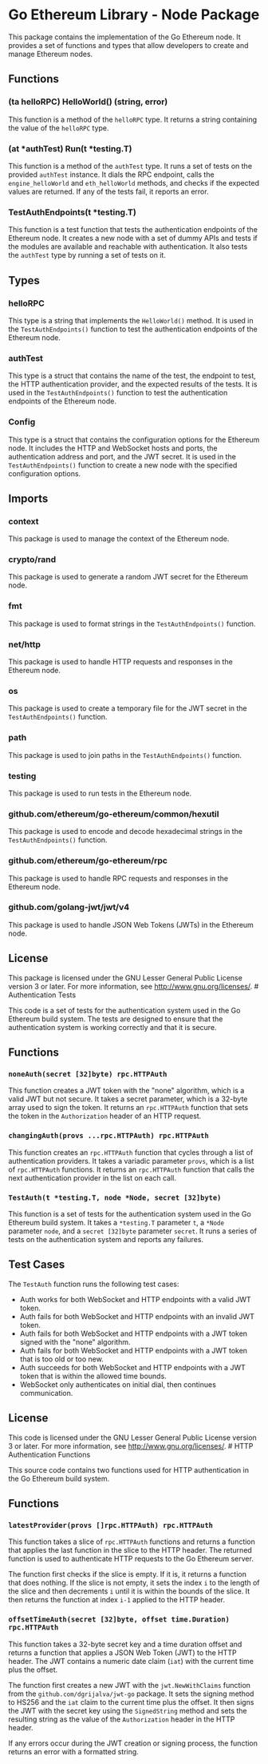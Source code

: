 # Go Ethereum Library - Node Package

This package contains the implementation of the Go Ethereum node. It provides a set of functions and types that allow developers to create and manage Ethereum nodes.

## Functions

### (ta helloRPC) HelloWorld() (string, error)

This function is a method of the `helloRPC` type. It returns a string containing the value of the `helloRPC` type.

### (at *authTest) Run(t *testing.T)

This function is a method of the `authTest` type. It runs a set of tests on the provided `authTest` instance. It dials the RPC endpoint, calls the `engine_helloWorld` and `eth_helloWorld` methods, and checks if the expected values are returned. If any of the tests fail, it reports an error.

### TestAuthEndpoints(t *testing.T)

This function is a test function that tests the authentication endpoints of the Ethereum node. It creates a new node with a set of dummy APIs and tests if the modules are available and reachable with authentication. It also tests the `authTest` type by running a set of tests on it.

## Types

### helloRPC

This type is a string that implements the `HelloWorld()` method. It is used in the `TestAuthEndpoints()` function to test the authentication endpoints of the Ethereum node.

### authTest

This type is a struct that contains the name of the test, the endpoint to test, the HTTP authentication provider, and the expected results of the tests. It is used in the `TestAuthEndpoints()` function to test the authentication endpoints of the Ethereum node.

### Config

This type is a struct that contains the configuration options for the Ethereum node. It includes the HTTP and WebSocket hosts and ports, the authentication address and port, and the JWT secret. It is used in the `TestAuthEndpoints()` function to create a new node with the specified configuration options.

## Imports

### context

This package is used to manage the context of the Ethereum node.

### crypto/rand

This package is used to generate a random JWT secret for the Ethereum node.

### fmt

This package is used to format strings in the `TestAuthEndpoints()` function.

### net/http

This package is used to handle HTTP requests and responses in the Ethereum node.

### os

This package is used to create a temporary file for the JWT secret in the `TestAuthEndpoints()` function.

### path

This package is used to join paths in the `TestAuthEndpoints()` function.

### testing

This package is used to run tests in the Ethereum node.

### github.com/ethereum/go-ethereum/common/hexutil

This package is used to encode and decode hexadecimal strings in the `TestAuthEndpoints()` function.

### github.com/ethereum/go-ethereum/rpc

This package is used to handle RPC requests and responses in the Ethereum node.

### github.com/golang-jwt/jwt/v4

This package is used to handle JSON Web Tokens (JWTs) in the Ethereum node. 

## License

This package is licensed under the GNU Lesser General Public License version 3 or later. For more information, see <http://www.gnu.org/licenses/>. # Authentication Tests

This code is a set of tests for the authentication system used in the Go Ethereum build system. The tests are designed to ensure that the authentication system is working correctly and that it is secure.

## Functions

### `noneAuth(secret [32]byte) rpc.HTTPAuth`

This function creates a JWT token with the "none" algorithm, which is a valid JWT but not secure. It takes a secret parameter, which is a 32-byte array used to sign the token. It returns an `rpc.HTTPAuth` function that sets the token in the `Authorization` header of an HTTP request.

### `changingAuth(provs ...rpc.HTTPAuth) rpc.HTTPAuth`

This function creates an `rpc.HTTPAuth` function that cycles through a list of authentication providers. It takes a variadic parameter `provs`, which is a list of `rpc.HTTPAuth` functions. It returns an `rpc.HTTPAuth` function that calls the next authentication provider in the list on each call.

### `TestAuth(t *testing.T, node *Node, secret [32]byte)`

This function is a set of tests for the authentication system used in the Go Ethereum build system. It takes a `*testing.T` parameter `t`, a `*Node` parameter `node`, and a `secret [32]byte` parameter `secret`. It runs a series of tests on the authentication system and reports any failures.

## Test Cases

The `TestAuth` function runs the following test cases:

- Auth works for both WebSocket and HTTP endpoints with a valid JWT token.
- Auth fails for both WebSocket and HTTP endpoints with an invalid JWT token.
- Auth fails for both WebSocket and HTTP endpoints with a JWT token signed with the "none" algorithm.
- Auth fails for both WebSocket and HTTP endpoints with a JWT token that is too old or too new.
- Auth succeeds for both WebSocket and HTTP endpoints with a JWT token that is within the allowed time bounds.
- WebSocket only authenticates on initial dial, then continues communication.

## License

This code is licensed under the GNU Lesser General Public License version 3 or later. For more information, see <http://www.gnu.org/licenses/>. # HTTP Authentication Functions

This source code contains two functions used for HTTP authentication in the Go Ethereum build system.

## Functions

### `latestProvider(provs []rpc.HTTPAuth) rpc.HTTPAuth`

This function takes a slice of `rpc.HTTPAuth` functions and returns a function that applies the last function in the slice to the HTTP header. The returned function is used to authenticate HTTP requests to the Go Ethereum server.

The function first checks if the slice is empty. If it is, it returns a function that does nothing. If the slice is not empty, it sets the index `i` to the length of the slice and then decrements `i` until it is within the bounds of the slice. It then returns the function at index `i-1` applied to the HTTP header.

### `offsetTimeAuth(secret [32]byte, offset time.Duration) rpc.HTTPAuth`

This function takes a 32-byte secret key and a time duration offset and returns a function that applies a JSON Web Token (JWT) to the HTTP header. The JWT contains a numeric date claim (`iat`) with the current time plus the offset.

The function first creates a new JWT with the `jwt.NewWithClaims` function from the `github.com/dgrijalva/jwt-go` package. It sets the signing method to HS256 and the `iat` claim to the current time plus the offset. It then signs the JWT with the secret key using the `SignedString` method and sets the resulting string as the value of the `Authorization` header in the HTTP header.

If any errors occur during the JWT creation or signing process, the function returns an error with a formatted string.